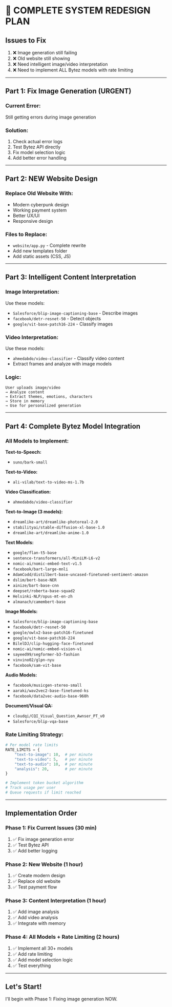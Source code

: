 # 🎯 COMPLETE SYSTEM REDESIGN PLAN

## Issues to Fix

1. ❌ Image generation still failing
2. ❌ Old website still showing
3. ❌ Need intelligent image/video interpretation
4. ❌ Need to implement ALL Bytez models with rate limiting

---

## Part 1: Fix Image Generation (URGENT)

### Current Error:
Still getting errors during image generation

### Solution:
1. Check actual error logs
2. Test Bytez API directly
3. Fix model selection logic
4. Add better error handling

---

## Part 2: NEW Website Design

### Replace Old Website With:
- Modern cyberpunk design
- Working payment system
- Better UX/UI
- Responsive design

### Files to Replace:
- `website/app.py` - Complete rewrite
- Add new templates folder
- Add static assets (CSS, JS)

---

## Part 3: Intelligent Content Interpretation

### Image Interpretation:
Use these models:
- `Salesforce/blip-image-captioning-base` - Describe images
- `facebook/detr-resnet-50` - Detect objects
- `google/vit-base-patch16-224` - Classify images

### Video Interpretation:
Use these models:
- `ahmedabdo/video-classifier` - Classify video content
- Extract frames and analyze with image models

### Logic:
```
User uploads image/video
→ Analyze content
→ Extract themes, emotions, characters
→ Store in memory
→ Use for personalized generation
```

---

## Part 4: Complete Bytez Model Integration

### All Models to Implement:

**Text-to-Speech:**
- `suno/bark-small`

**Text-to-Video:**
- `ali-vilab/text-to-video-ms-1.7b`

**Video Classification:**
- `ahmedabdo/video-classifier`

**Text-to-Image (3 models):**
- `dreamlike-art/dreamlike-photoreal-2.0`
- `stabilityai/stable-diffusion-xl-base-1.0`
- `dreamlike-art/dreamlike-anime-1.0`

**Text Models:**
- `google/flan-t5-base`
- `sentence-transformers/all-MiniLM-L6-v2`
- `nomic-ai/nomic-embed-text-v1.5`
- `facebook/bart-large-mnli`
- `AdamCodd/distilbert-base-uncased-finetuned-sentiment-amazon`
- `dslim/bert-base-NER`
- `ainize/bart-base-cnn`
- `deepset/roberta-base-squad2`
- `Helsinki-NLP/opus-mt-en-zh`
- `almanach/camembert-base`

**Image Models:**
- `Salesforce/blip-image-captioning-base`
- `facebook/detr-resnet-50`
- `google/owlv2-base-patch16-finetuned`
- `google/vit-base-patch16-224`
- `BilelDJ/clip-hugging-face-finetuned`
- `nomic-ai/nomic-embed-vision-v1`
- `sayeed99/segformer-b3-fashion`
- `vinvino02/glpn-nyu`
- `facebook/sam-vit-base`

**Audio Models:**
- `facebook/musicgen-stereo-small`
- `aaraki/wav2vec2-base-finetuned-ks`
- `facebook/data2vec-audio-base-960h`

**Document/Visual QA:**
- `cloudqi/CQI_Visual_Question_Awnser_PT_v0`
- `Salesforce/blip-vqa-base`

### Rate Limiting Strategy:
```python
# Per model rate limits
RATE_LIMITS = {
    "text-to-image": 10,  # per minute
    "text-to-video": 5,   # per minute
    "text-to-audio": 10,  # per minute
    "analysis": 20,       # per minute
}

# Implement token bucket algorithm
# Track usage per user
# Queue requests if limit reached
```

---

## Implementation Order

### Phase 1: Fix Current Issues (30 min)
1. ✅ Fix image generation error
2. ✅ Test Bytez API
3. ✅ Add better logging

### Phase 2: New Website (1 hour)
1. ✅ Create modern design
2. ✅ Replace old website
3. ✅ Test payment flow

### Phase 3: Content Interpretation (1 hour)
1. ✅ Add image analysis
2. ✅ Add video analysis
3. ✅ Integrate with memory

### Phase 4: All Models + Rate Limiting (2 hours)
1. ✅ Implement all 30+ models
2. ✅ Add rate limiting
3. ✅ Add model selection logic
4. ✅ Test everything

---

## Let's Start!

I'll begin with Phase 1: Fixing image generation NOW.
